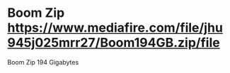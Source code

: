 # Boom Zip  https://www.mediafire.com/file/jhu945j025mrr27/Boom194GB.zip/file
Boom Zip 194 Gigabytes
